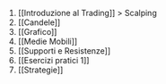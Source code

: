 1. [[Introduzione al Trading]] > Scalping
2. [[Candele]]
3. [[Grafico]] 
4. [[Medie Mobili]]
5. [[Supporti e Resistenze]]
6. [[Esercizi pratici 1]]
7. [[Strategie]]
